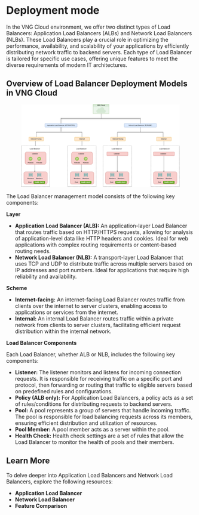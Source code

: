 # Deployment mode

In the VNG Cloud environment, we offer two distinct types of Load Balancers: Application Load Balancers (ALBs) and Network Load Balancers (NLBs). These Load Balancers play a crucial role in optimizing the performance, availability, and scalability of your applications by efficiently distributing network traffic to backend servers. Each type of Load Balancer is tailored for specific use cases, offering unique features to meet the diverse requirements of modern IT architectures.

## Overview of Load Balancer Deployment Models in VNG Cloud

<figure><img src="../../../.gitbook/assets/64553488.png" alt=""><figcaption></figcaption></figure>

The Load Balancer management model consists of the following key components:

**Layer**

* **Application Load Balancer (ALB):** An application-layer Load Balancer that routes traffic based on HTTP/HTTPS requests, allowing for analysis of application-level data like HTTP headers and cookies. Ideal for web applications with complex routing requirements or content-based routing needs.
* **Network Load Balancer (NLB):** A transport-layer Load Balancer that uses TCP and UDP to distribute traffic across multiple servers based on IP addresses and port numbers. Ideal for applications that require high reliability and availability.

**Scheme**

* **Internet-facing:** An internet-facing Load Balancer routes traffic from clients over the internet to server clusters, enabling access to applications or services from the internet.
* **Internal:** An internal Load Balancer routes traffic within a private network from clients to server clusters, facilitating efficient request distribution within the internal network.

**Load Balancer Components**

Each Load Balancer, whether ALB or NLB, includes the following key components:

* **Listener:** The listener monitors and listens for incoming connection requests. It is responsible for receiving traffic on a specific port and protocol, then forwarding or routing that traffic to eligible servers based on predefined rules and configurations.
* **Policy (ALB only):** For Application Load Balancers, a policy acts as a set of rules/conditions for distributing requests to backend servers.
* **Pool:** A pool represents a group of servers that handle incoming traffic. The pool is responsible for load balancing requests across its members, ensuring efficient distribution and utilization of resources.
* **Pool Member:** A pool member acts as a server within the pool.
* **Health Check:** Health check settings are a set of rules that allow the Load Balancer to monitor the health of pools and their members.

## Learn More

To delve deeper into Application Load Balancers and Network Load Balancers, explore the following resources:

* **Application Load Balancer**
* **Network Load Balancer**
* **Feature Comparison**
